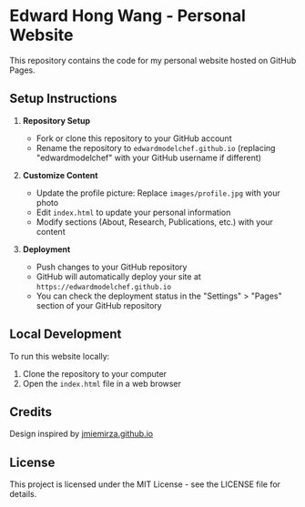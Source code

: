 # Edward Hong Wang - Personal Website

This repository contains the code for my personal website hosted on GitHub Pages.

## Setup Instructions

1. **Repository Setup**
   - Fork or clone this repository to your GitHub account
   - Rename the repository to `edwardmodelchef.github.io` (replacing "edwardmodelchef" with your GitHub username if different)

2. **Customize Content**
   - Update the profile picture: Replace `images/profile.jpg` with your photo
   - Edit `index.html` to update your personal information
   - Modify sections (About, Research, Publications, etc.) with your content

3. **Deployment**
   - Push changes to your GitHub repository
   - GitHub will automatically deploy your site at `https://edwardmodelchef.github.io`
   - You can check the deployment status in the "Settings" > "Pages" section of your GitHub repository

## Local Development

To run this website locally:

1. Clone the repository to your computer
2. Open the `index.html` file in a web browser

## Credits

Design inspired by [jmiemirza.github.io](https://jmiemirza.github.io/)

## License

This project is licensed under the MIT License - see the LICENSE file for details. 